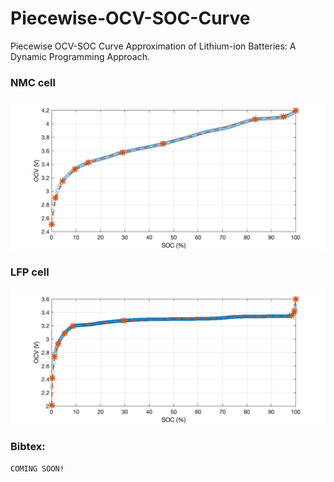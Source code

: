 # Piecewise-OCV-SOC-Curve
Piecewise OCV-SOC Curve Approximation of Lithium-ion Batteries: A Dynamic Programming Approach.

### NMC cell
![NMC](NMC.png)
### LFP cell
![LFP](LFP.png)

### Bibtex:
```
COMING SOON! 
